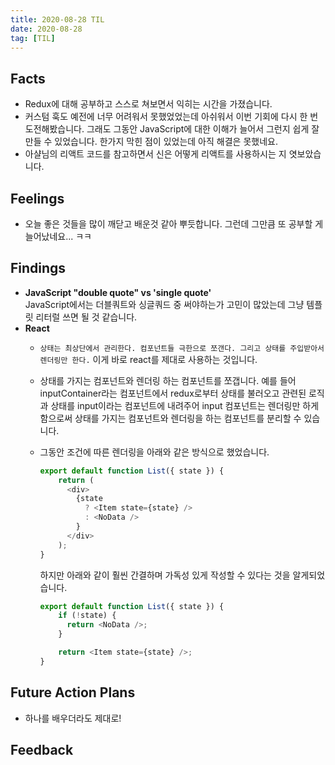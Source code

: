 ```yaml
---
title: 2020-08-28 TIL
date: 2020-08-28
tag: [TIL]
---
```


## Facts

- Redux에 대해 공부하고 스스로 쳐보면서 익히는 시간을 가졌습니다.
- 커스텀 훅도 예전에 너무 어려워서 못했었었는데 아쉬워서 이번 기회에 다시 한 번 도전해봤습니다. 그래도 그동안 JavaScript에 대한 이해가 늘어서 그런지 쉽게 잘 만들 수 있었습니다. 한가지 막힌 점이 있었는데 아직 해결은 못했네요.
- 아샬님의 리액트 코드를 참고하면서 신은 어떻게 리액트를 사용하시는 지 엿보았습니다.

## Feelings

- 오늘 좋은 것들을 많이 깨닫고 배운것 같아 뿌듯합니다. 그런데 그만큼 또 공부할 게 늘어났네요... ㅋㅋ

## Findings

- **JavaScript "double quote" vs 'single quote'**  
  JavaScript에서는 더블쿼트와 싱글쿼드 중 써야하는가 고민이 많았는데 그냥 템플릿 리터럴 쓰면 될 것 같습니다.
- **React**  
  - `상태는 최상단에서 관리한다. 컴포넌트들 극한으로 쪼갠다. 그리고 상태를 주입받아서 렌더링만 한다.` 이게 바로 react를 제대로 사용하는 것입니다.
  - 상태를 가지는 컴포넌트와 렌더링 하는 컴포넌트를 쪼갭니다. 예를 들어 inputContainer라는 컴포넌트에서 redux로부터 상태를 불러오고 관련된 로직과 상태를 input이라는 컴포넌트에 내려주어 input 컴포넌트는 렌더링만 하게 함으로써 상태를 가지는 컴포넌트와 렌더링을 하는 컴포넌트를 분리할 수 있습니다.
  - 그동안 조건에 따른 렌더링을 아래와 같은 방식으로 했었습니다.

      ```js
      export default function List({ state }) {
          return (
            <div>
              {state
                ? <Item state={state} />
                : <NoData />
              }
            </div>
          );
      }
      ```

      하지만 아래와 같이 훨씬 간결하며 가독성 있게 작성할 수 있다는 것을 알게되었습니다.

      ```js
      export default function List({ state }) {
          if (!state) {
            return <NoData />;
          }

          return <Item state={state} />;
      }
      ```

## Future Action Plans

- 하나를 배우더라도 제대로!

## Feedback
